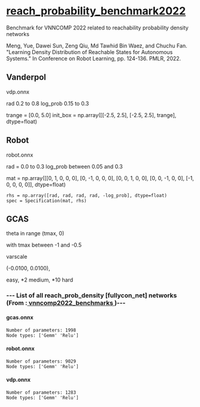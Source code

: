 # <a href="https://github.com/stanleybak/reach_probability_benchmark2022">reach_probability_benchmark2022</a>
Benchmark for VNNCOMP 2022 related to reachability probability density networks

Meng, Yue, Dawei Sun, Zeng Qiu, Md Tawhid Bin Waez, and Chuchu Fan. "Learning Density Distribution of Reachable States for Autonomous Systems." In Conference on Robot Learning, pp. 124-136. PMLR, 2022.

## Vanderpol
vdp.onnx

rad 0.2 to 0.8
log_prob 0.15 to 0.3

trange = [0.0, 5.0]
init_box = np.array([[-2.5, 2.5], [-2.5, 2.5], trange], dtype=float)

## Robot
robot.onnx

rad = 0.0 to 0.3
log_prob between 0.05 and 0.3

 mat = np.array([[0, 1, 0, 0, 0], [0, -1, 0, 0, 0], [0, 0, 1, 0, 0], [0, 0, -1, 0, 0], [-1, 0, 0, 0, 0]], dtype=float)
 
 
    rhs = np.array([rad, rad, rad, rad, -log_prob], dtype=float)
    spec = Specification(mat, rhs)
    
## GCAS

theta in range (tmax, 0)

with tmax between -1 and -0.5

varscale 

(-0.0100, 0.0100),

easy, *2 medium, *10 hard

### --- List of all reach_prob_density [fullycon_net] networks (From :<a href = 'https://github.com/ChristopherBrix/vnncomp2022_benchmarks'> vnncomp2022_benchmarks </a>)---

#### gcas.onnx 
	Number of parameters: 1998 
	Node types: ['Gemm' 'Relu']

#### robot.onnx 
	Number of parameters: 9029 
	Node types: ['Gemm' 'Relu']

#### vdp.onnx 
	Number of parameters: 1283 
	Node types: ['Gemm' 'Relu']

